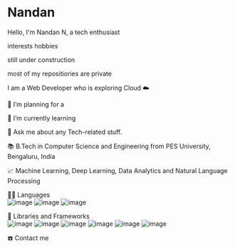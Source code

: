 # Nandan
Hello,
I'm Nandan N, a tech enthusiast 

interests
hobbies


still under construction


most of my repositiories are private


I am a Web Developer who is exploring Cloud ☁️ 




🔭 I’m planning for a 

🌱 I’m currently learning

💬 Ask me about any Tech-related stuff.

📚 B.Tech in Computer Science and Engineering from PES University, Bengaluru, India

📈 Machine Learning, Deep Learning, Data Analytics and Natural Language Processing





👨‍💻 Languages
</br>
![image](https://user-images.githubusercontent.com/114895869/195780697-e15d4c7d-c667-4b7a-addc-66db15cf372e.png) ![image](https://user-images.githubusercontent.com/114895869/195780754-baccb13c-b83f-41e6-a628-413215b9df23.png)
![image](https://user-images.githubusercontent.com/114895869/195780783-9e7cd0a5-d437-45de-94f0-4522cc823e05.png)


🧰 Libraries and Frameworks
</br>
![image](https://user-images.githubusercontent.com/114895869/195781006-30fab918-93de-4cb8-a736-8167513f5917.png) ![image](https://user-images.githubusercontent.com/114895869/195781057-fa9d414b-fa8b-4be8-a7c5-af5b1b798260.png)
![image](https://user-images.githubusercontent.com/114895869/195781116-fa03b2eb-9f27-4747-8846-3c62e36db3f5.png)
![image](https://user-images.githubusercontent.com/114895869/195781138-e96a6a16-05e9-4ff9-b9fb-1129de3e4cfe.png)
![image](https://user-images.githubusercontent.com/114895869/195781184-462a465b-b6d8-43e0-b928-089a7be06a10.png)
![image](https://user-images.githubusercontent.com/114895869/195781230-5923af52-8941-424c-97ad-6012948aeb3a.png)



☎️ Contact me
